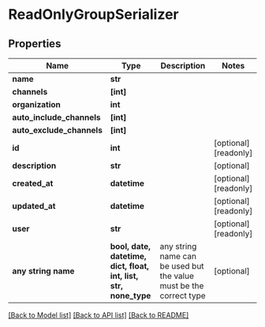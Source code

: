 # ReadOnlyGroupSerializer


## Properties
Name | Type | Description | Notes
------------ | ------------- | ------------- | -------------
**name** | **str** |  | 
**channels** | **[int]** |  | 
**organization** | **int** |  | 
**auto_include_channels** | **[int]** |  | 
**auto_exclude_channels** | **[int]** |  | 
**id** | **int** |  | [optional] [readonly] 
**description** | **str** |  | [optional] 
**created_at** | **datetime** |  | [optional] [readonly] 
**updated_at** | **datetime** |  | [optional] [readonly] 
**user** | **str** |  | [optional] [readonly] 
**any string name** | **bool, date, datetime, dict, float, int, list, str, none_type** | any string name can be used but the value must be the correct type | [optional]

[[Back to Model list]](../README.md#documentation-for-models) [[Back to API list]](../README.md#documentation-for-api-endpoints) [[Back to README]](../README.md)


